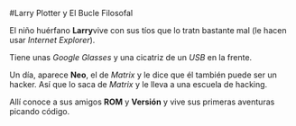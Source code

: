 #Larry Plotter y El Bucle Filosofal

El niño huérfano **Larry**vive con sus tíos que lo tratn bastante mal (le hacen usar *Internet Explorer*).

Tiene unas *Google Glasses* y una cicatriz de un *USB* en la frente.

Un día, aparece **Neo**, el de *Matrix* y le dice que él también puede ser un hacker.
Así que lo saca de *Matrix* y le lleva a una escuela de hacking.

Allí conoce a sus amigos **ROM** y **Versión** y vive sus primeras aventuras picando código.